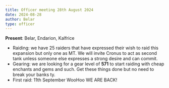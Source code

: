 ```yaml
---
title: Officer meeting 28th August 2024
date: 2024-08-28
author: Belar
type: officer
---
```


**Present**: Belar, Endarion, Kalfrice

 - Raiding: we have 25 raiders that have expressed their wish to raid this expansion but only one as MT. We will invite Cronus to act as second tank unless someone else expresses a strong desire and can commit.
 - Gearing: we are looking for a gear level of **571** to start raiding with cheap enchants and gems and such. Get these things done but no need to break your banks ty.
 - First raid: 11th September WooHoo WE ARE BACK!

<!--more-->
